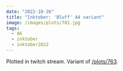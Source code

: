 ```yaml
---
date: "2022-10-26"
title: "Inktober: 'Bluff' A4 variant"
image: /images/plots/782.jpg
tags:
  - A6
  - inktober
  - inktober2022
---
```


Plotted in twitch stream. Variant of [/plots/763](/plots/763).